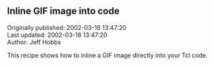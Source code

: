 ## Inline GIF image into code  
Originally published: 2002-03-18 13:47:20  
Last updated: 2002-03-18 13:47:20  
Author: Jeff Hobbs  
  
This recipe shows how to inline a GIF image directly into your Tcl code.